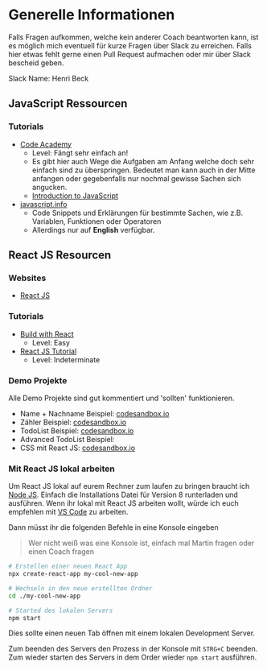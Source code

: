 # Generelle Informationen

Falls Fragen aufkommen, welche kein anderer Coach beantworten kann, ist es möglich mich eventuell für kurze Fragen über Slack zu erreichen. Falls hier etwas fehlt gerne einen Pull Request aufmachen oder mir über Slack bescheid geben.

Slack Name: Henri Beck

## JavaScript Ressourcen

### Tutorials
 - [Code Academy](codeacademy.com)
   - Level: Fängt sehr einfach an!
   - Es gibt hier auch Wege die Aufgaben am Anfang welche doch sehr einfach sind zu überspringen. Bedeutet man kann auch in der Mitte anfangen oder gegebenfalls nur nochmal gewisse Sachen sich angucken.
   - [Introduction to JavaScript](https://www.codecademy.com/learn/introduction-to-javascript)
 - [javascript.info](https://javascript.info/)
   - Code Snippets und Erklärungen für bestimmte Sachen, wie z.B. Variablen, Funktionen oder Operatoren
   - Allerdings nur auf **English** verfügbar.

## React JS Resourcen

### Websites
 - [React JS](https://reactjs.org/docs/hello-world.html)
 
### Tutorials
 - [Build with React](http://buildwithreact.com/tutorial)
   - Level: Easy
 - [React JS Tutorial](https://reactjs.org/tutorial/tutorial.html)
   - Level: Indeterminate

### Demo Projekte
Alle Demo Projekte sind gut kommentiert und 'sollten' funktionieren.

 - Name + Nachname Beispiel: [codesandbox.io](https://codesandbox.io/s/pp9rqxy86m)
 - Zähler Beispiel: [codesandbox.io](https://codesandbox.io/s/l5rl2q53x9)
 - TodoList Beispiel: [codesandbox.io](https://codesandbox.io/s/wooolxx9rl)
 - Advanced TodoList Beispiel: [](https://codesandbox.io/s/q97m8ow4zj)
 - CSS mit React JS: [codesandbox.io](https://codesandbox.io/s/qqlqnjm5j6)

### Mit React JS lokal arbeiten

Um React JS lokal auf eurem Rechner zum laufen zu bringen braucht ich [Node JS](https://nodejs.org/de/).
Einfach die Installations Datei für Version 8 runterladen und ausführen.
Wenn ihr lokal mit React JS arbeiten wollt, würde ich euch empfehlen mit [VS Code](https://code.visualstudio.com/) zu arbeiten.

Dann müsst ihr die folgenden Befehle in eine Konsole eingeben
> Wer nicht weiß was eine Konsole ist, einfach mal Martin fragen oder einen Coach fragen

```sh
# Erstellen einer neuen React App
npx create-react-app my-cool-new-app

# Wechseln in den neue erstellten Ordner
cd ./my-cool-new-app

# Started des lokalen Servers
npm start
```

Dies sollte einen neuen Tab öffnen mit einem lokalen Development Server.

Zum beenden des Servers den Prozess in der Konsole mit `STRG+C` beenden.
Zum wieder starten des Servers in dem Order wieder `npm start` ausführen.
